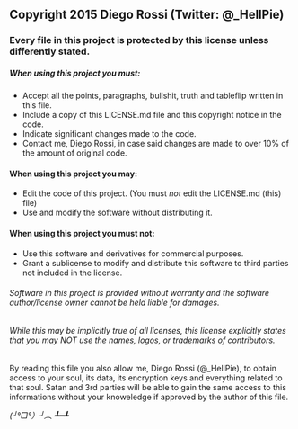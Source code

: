 ## Copyright 2015 Diego Rossi (Twitter: @_HellPie)

### Every file in this project is protected by this license unless differently stated.

##### When using this project you must:
- Accept all the points, paragraphs, bullshit, truth and tableflip written in this file.
- Include a copy of this LICENSE.md file and this copyright notice in the code.
- Indicate significant changes made to the code.
- Contact me, Diego Rossi, in case said changes are made to over 10% of the amount of original code.

#### When using this project you may:
- Edit the code of this project. (You must *not* edit the LICENSE.md (this) file)
- Use and modify the software without distributing it.

#### When using this project you must not:
- Use this software and derivatives for commercial purposes.
- Grant a sublicense to modify and distribute this software to third parties not included in the license.

###### Software in this project is provided without warranty and the software author/license owner cannot be held liable for damages.

###### While this may be implicitly true of all licenses, this license explicitly states that you may NOT use the names, logos, or trademarks of contributors.

By reading this file you also allow me, Diego Rossi (@_HellPie), to obtain access to your soul, its data,
its encryption keys and everything related to that soul. Satan and 3rd parties will be able to gain the
same access to this informations without your knoweledge if approved by the author of this file.

_(╯°□°）╯︵ ┻━┻_